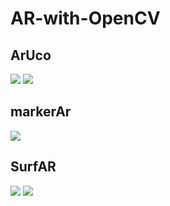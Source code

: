 # AR-with-OpenCV

## ArUco
![](https://github.com/wuxiaolang/AR-with-OpenCV/blob/master/ArUco/result/ArUco.gif)
![](https://github.com/wuxiaolang/AR-with-OpenCV/blob/master/ArUco/result/ArUco2.gif)

## markerAr
![](https://github.com/wuxiaolang/WarpPerspective_MakerArDemo_wu/raw/master/pic/tf.gif?raw=true)


## SurfAR
![](https://github.com/wuxiaolang/AR-with-OpenCV/blob/master/SurfAR/result/v3.gif)
![](https://github.com/wuxiaolang/AR-with-OpenCV/blob/master/SurfAR/result/v4.gif)
